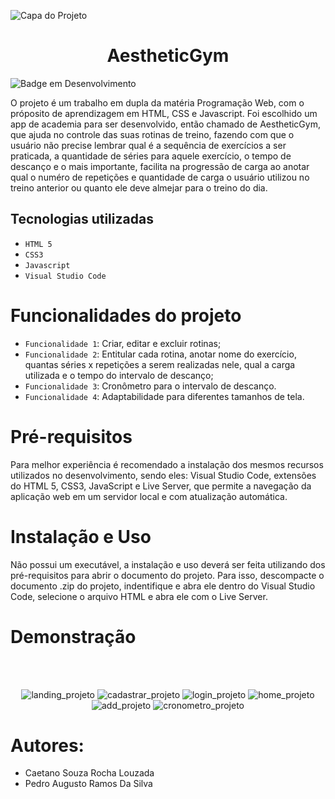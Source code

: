 
![Capa do Projeto](https://github.com/user-attachments/assets/d449d8ca-eab3-4724-9733-e1013041d298)

<h1 align="center" id="titulo-img-capa">AestheticGym</h1>

![Badge em Desenvolvimento](http://img.shields.io/static/v1?label=STATUS&message=EM%20DESENVOLVIMENTO&color=GREEN&style=for-the-badge)

O projeto é um trabalho em dupla da matéria Programação Web, com o próposito de aprendizagem em HTML, CSS e Javascript. Foi escolhido um app de academia para ser desenvolvido, então chamado de AestheticGym, que ajuda no controle das suas rotinas de treino, fazendo com que o usuário não precise lembrar qual é a sequência de exercícios a ser praticada, a quantidade de séries para aquele exercício, o tempo de descanço e o mais importante, facilita na progressão de carga ao anotar qual o numéro de repetições e quantidade de carga o usuário utilizou no treino anterior ou quanto ele deve almejar para o treino do dia.

## Tecnologias utilizadas

- ``HTML 5``
- ``CSS3``
- ``Javascript``
- ``Visual Studio Code``

# Funcionalidades do projeto

- `Funcionalidade 1`: Criar, editar e excluir rotinas;
- `Funcionalidade 2`: Entitular cada rotina, anotar nome do exercício, quantas séries x repetições a serem realizadas nele, qual a carga utilizada e o tempo do intervalo de descanço;
- `Funcionalidade 3`: Cronômetro para o intervalo de descanço.
- `Funcionalidade 4`: Adaptabilidade para diferentes tamanhos de tela.

# Pré-requisitos

Para melhor experiência é recomendado a instalação dos mesmos recursos utilizados no desenvolvimento, sendo eles: Visual Studio Code, extensões do HTML 5, CSS3, JavaScript e Live Server, que permite a navegação da aplicação web em um servidor local e com atualização automática.

# Instalação e Uso

Não possui um executável, a instalação e uso deverá ser feita utilizando dos pré-requisitos para abrir o documento do projeto. Para isso, descompacte o documento .zip do projeto, indentifique e abra ele dentro do Visual Studio Code, selecione o arquivo HTML e abra ele com o Live Server.

# Demonstração
<div align="center">
</br>
</br>
  
![landing_projeto](https://github.com/user-attachments/assets/f25b7195-9ab3-41e6-9cf4-9f5a89bbb88b)
![cadastrar_projeto](https://github.com/user-attachments/assets/eb89c71a-1add-40bd-8a76-fd9e275c07f5)
![login_projeto](https://github.com/user-attachments/assets/87c1e00f-45ca-4490-a6a0-4a89835d3f1a)
![home_projeto](https://github.com/user-attachments/assets/4d6b4f4f-ebf4-4a76-a4d3-d4811c88ca5e)
![add_projeto](https://github.com/user-attachments/assets/81a999ec-363e-47de-8cf1-4da6a8fd1511)
![cronometro_projeto](https://github.com/user-attachments/assets/a618f321-7c02-4f2d-b6b6-9c1cb894af74)

</div>



# Autores:
- Caetano Souza Rocha Louzada
- Pedro Augusto Ramos Da Silva
